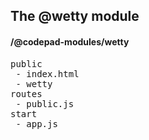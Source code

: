## The @wetty module
#### /@codepad-modules/wetty
<pre>
public
 - index.html
 - wetty
routes
 - public.js
start
 - app.js
</pre>

